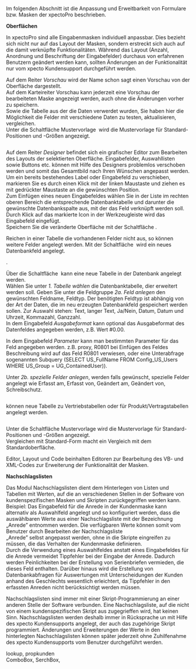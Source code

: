 <!DOCTYPE html>
<html>
<head>
<meta charset="utf-8">
<meta name="viewport" content="width=device-width, initial-scale=1.0">
<title>200_Oberflaechen_und_Nachschlagslisten.md</title>
<link rel="stylesheet" href="https://stackedit.io/res-min/themes/base.css" />
<script type="text/javascript" src="https://cdn.mathjax.org/mathjax/latest/MathJax.js?config=TeX-AMS_HTML"></script>
</head>
<body><div class="container"><p>Im folgenden Abschnitt ist die Anpassung und Erweitbarkeit von Formulare bzw. Masken der xpectoPro beschrieben.</p>

<p><strong>Oberflächen</strong></p>

<p>In xpectoPro sind alle Eingabenmasken individuell anpassbar. Dies bezieht sich nicht nur auf das Layout der Masken, sondern erstreckt sich auch auf die damit verknüpfte Funktionalitäten. Während das Layout (Anzahl, Anordnung und Beschriftung der Eingabefelder) durchaus von erfahrenen Benutzern geändert werden kann, sollten Änderungen an der Funktionalität nur vom xpecto Kundensupport durchgeführt werden. </p>

<p>Auf dem Reiter <em>Vorschau</em> wird der Name schon sagt einen Vorschau von der Oberfläche dargestellt.  <br>
Auf dem Karteireiter Vorschau kann jederzeit eine Vorschau der bearbeiteten Maske angezeigt werden, auch ohne die Änderungen vorher zu speichern. <br>
Sowie die Tabelle aus der die Daten verwerdet wurden, Sie haben hier die Möglichkeit die Felder mit verschiedene Daten zu testen, aktualisieren, vergleichen.  <br>
Unter die Schaltfläche Mustervorlage <img src="http://xpecto.github.io/docs/img/img_1424264077326.png" alt="" title=""> wird die Mustervorlage für Standard-Positionen und -Größen angezeigt.</p>

<p><img src="http://xpecto.github.io/docs/img/img_1442575324950.png" alt="" title=""></p>

<p>Auf dem Reiter <em>Designer</em> befindet sich ein grafischer Editor zum Bearbeiten des Layouts der selektierten Oberfläche. Eingabefelder, Auswahllisten sowie Buttons etc. können mit Hilfe des Designers problemlos verschoben werden und somit das Gesamtbild nach Ihren Wünschen angepasst werden.  <br>
Um ein bereits bestehendes Label oder Eingabefeld zu verschieben, markieren Sie es durch einen Klick mit der linken Maustaste und ziehen es mit gedrückter Maustaste an die gewünschten Position.  <br>
Zum Einfügen eines neuen Eingabefeldes wählen Sie in der Liste im rechten oberen Bereich die entsprechende Datenbanktabelle und darunter die gewünschte Datenbankspalte aus, mit der das Feld verknüpft werden soll. Durch Klick auf das markierte Icon in der Werkzeugleiste wird das Eingabefeld eingefügt.  <br>
Speichern Sie die veränderte Oberfläche mit der Schaltfläche <img src="http://xpecto.github.io/docs/img/img_1424252432208.png" alt="" title="">. </p>

<p>Reichen in einer Tabelle die vorhandenen Felder nicht aus, so können weitere Felder angelegt werden. Mit der Schaltfläche <img src="http://xpecto.github.io/docs/img/img_1424252468984.png" alt="" title=""> wird ein neues Datenbankfeld angelegt.</p>

<p><img src="http://xpecto.github.io/docs/img/img_1424252729534.png" alt="" title="">.</p>

<p>Über die Schaltfläche <img src="http://xpecto.github.io/docs/img/img_1424252792081.png" alt="" title=""> kann eine neue Tabelle in der Datenbank angelegt werden.  <br>
Wählen Sie unter <em>1. Tabelle wählen</em> die Datenbanktabelle, dier erweitert werden soll. Geben Sie unter die Feldgruppe <em>2a. Feld anlegen</em> den gewünschten Feldname, Feldtyp. Der benötigten Feldtyp ist abhängig von der Art der Daten, die im neu erzeugten Datenbankfeld gespeichert werden sollen. Zur Auswahl stehen: Text, langer Text, Ja/Nein, Datum, Datum und Uhrzeit, Kommazahl, Ganzzahl. <br>
In dem Eingabefeld <em>Ausgabeformat</em> kann optional das Ausgabeformat des Datenfeldes angegeben werden, z.B. Wert #0.00.</p>

<p>In dem Eingabefeld <em>Parameter</em> kann man bestimmten Parameter für das Feld angegeben werden. z.B. proxy, R0801 bei Einfügen des Feldes Beschreibung wird auf das Feld R0801 verwiesen, oder eine Unterabfrage sogenannten Subquery (SELECT US_FullName FROM Config_US_Users WHERE US_Group = UG_ContainedUser)).</p>

<p>Unter <em>2b. spezielle Felder anlegen</em>, werden falls gewünscht, spezielle Felder angelegt  wie Erfasst am, Erfasst von, Geändert am, Geändert von, Schreibschutz.</p>

<p><img src="http://xpecto.github.io/docs/img/img_1424253034215.png" alt="" title=""> </p>

<p>können neue Tabelle zu Vertriebstabellen oder für Produkt/Vertragstabellen angelegt werden.</p>

<p><img src="http://xpecto.github.io/docs/img/img_1424262589171.png" alt="" title=""></p>

<p>Unter die Schaltfläche Mustervorlage wird die Mustervorlage für Standard-Positionen und -Größen angezeigt. <br>
Vergleichen mit Standard-Form macht ein Vergleich mit dem Standardoberfläche. </p>

<p>Editor, Layout und Code beinhalten Editoren zur Bearbeitung des VB- und XML-Codes zur Erweiterung der Funktionalität der Masken.</p>

<p><strong>Nachschlagslisten</strong></p>

<p>Das Modul Nachschlagslisten dient dem Hinterlegen von Listen und Tabellen mit Werten, auf die an verschiedenen Stellen in der Software von kundenspezifischen Masken und Skripten zurückgegriffen werden kann.  <br>
Beispiel: Das Eingabefeld für die Anrede in der Kundenmaske kann alternativ als Auswahlfeld angelegt und so konfiguriert werden, dass die auswählbaren Werte aus einer Nachschlagsliste mit der Bezeichnung „Anrede” entnommen werden. Die verfügbaren Werte können somit vom Benutzer durch Bearbeiten der Nachschlagsliste  <br>
„Anrede” selbst angepasst werden, ohne in die Skripte eingreifen zu müssen, die das Verhalten der Kundenmaske definieren. <br>
Durch die Verwendung eines Auswahlfeldes anstatt eines Eingabefeldes für die Anrede vermeidet Tippfehler bei der Eingabe der Anrede. Dadurch werden Peinlichkeiten bei der Erstellung von Serienbriefen vermieden, die dieses Feld enthalten. Darüber hinaus wird die Erstellung von Datenbankabfragen für Auswertungen mit Unterscheidungen der Kunden anhand des Geschlechts wesentlich erleichtert, da Tippfehler in den erfassten Anreden nicht berücksichtigt werden müssen.</p>

<p>Nachschlagslisten sind immer mit einer Skript-Programmierung an einer anderen Stelle der Software verbunden. Eine Nachschlagsliste, auf die nicht von einem kundenspezifischen Skript aus zugegrieffen wird, hat keinen Sinn. Nachschlagslisten werden deshalb immer in Rücksprache un mit Hilfe des xpecto Kundensupports angelegt, der auch das zugehörige Skript programmiert. Änderungen und Erweiterungen der Werte in den hinterlegten Nachschlagslisten können später jederzeit ohne Zuhilfenahme des xpecto Kundensupports vom Benutzer durchgeführt werden. </p>

<p>lookup, propkunden <br>
ComboBox, SerchBox,</p></div></body>
</html>